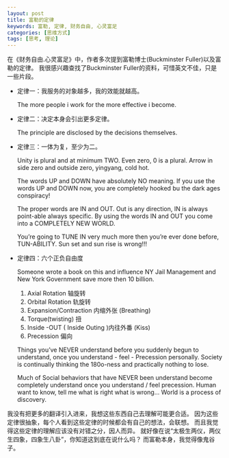 ```yaml
---
layout: post
title: 富勒的定律
keywords: 富勒, 定律, 财务自由, 心灵富足
categories: [思维方式]
tags: [思考, 理论]
---
```

在《财务自由.心灵富足》中，作者多次提到富勒博士(Buckminster Fuller)以及富勒的定律。
我很感兴趣查找了Buckminster Fuller的资料，可惜英文不佳，只是一些片段。

* 定律一：我服务的对象越多，我的效能就越高。

	The more people i work for the more effective i become.

* 定律二：决定本身会引出更多定律。

	The principle are disclosed by the decisions themselves.
	<!-- more -->

* 定律三：一体为复，至少为二。

	Unity is plural and at minimum TWO. Even zero, 0 is a plural.
	Arrow in side zero and outside zero, yingyang, cold hot.
	
	The words UP and DOWN have absolutely NO meaning.
	If you use the words UP and DOWN now, you are completely hooked bu the dark ages conspiracy!
	
	The proper words are IN and OUT. Out is any direction, IN is always point-able always specific.
	By using the words IN and OUT you come into a COMPLETELY NEW WORLD.
	
	You’re going to TUNE IN very much more then you’re ever done before, TUN-ABILITY.
	Sun set and sun rise is wrong!!!

* 定律四：六个正负自由度

	Someone wrote a book on this and influence NY Jail Management and New York Government save more then 10 billion.
	
	1. Axial Rotation 轴旋转
	2. Orbital Rotation 轨旋转
	3. Expansion/Contraction 内缩外张 (Breathing)
	4. Torque(twisting) 扭
	5. Inside -OUT ( Inside Outing )内往外番 (Kiss)
	6. Precession 偏向

	Things you’ve NEVER understand before you suddenly begun to understand, 
	once you understand - feel - Precession personally.
	Society is continually thinking the 180o-ness and practically nothing to lose.
	
	Much of Social behaviors that have NEVER been understand become completely understand once you understand / feel precession.
	Human want to know, tell me what is right what is wrong... World is a process of discovery.

我没有把更多的翻译引入进来，我想这些东西自己去理解可能更合适。
因为这些定律很抽象，每个人看到这些定律的时候都会有自己的想法，会联想。
而且我觉得这些定律的理解应该没有对错之分，因人而异。
就好像在说“太极生两仪，两仪生四象，四象生八卦”，你知道这到底在说什么吗？
而富勒本身，我觉得像鬼谷子。
